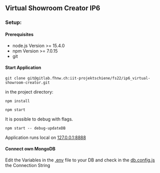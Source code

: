 ## Virtual Showroom Creator IP6

### Setup:

#### Prerequisites
- node.js Version >= 15.4.0
- npm Version >= 7.0.15
- git

#### Start Application
``` shell
git clone git@gitlab.fhnw.ch:iit-projektschiene/fs22/ip6_virtual-showroom-creator.git
```
in the project directory:
``` shell
npm install

npm start
```

It is possible to debug with flags.
``` shell
npm start -- debug-updateDB
```
Application runs local on [127.0.0.1:8888](http://127.0.0.1:8888)


#### Connect own MongoDB

Edit the Variables in the [.env](.env) file to your DB and check in the [db.config.js](db.config.js) the Connection String